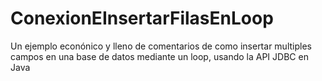 # ConexionEInsertarFilasEnLoop
Un ejemplo econónico y lleno de comentarios de como insertar multiples campos en una base de datos mediante un loop, usando la API JDBC en Java
